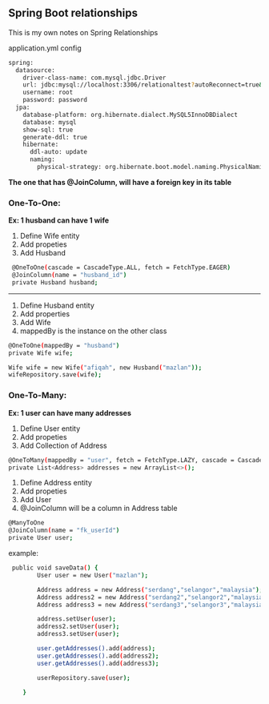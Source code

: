## Spring Boot relationships

This is my own notes on Spring Relationships

application.yml config
```bash
spring:
  datasource:
    driver-class-name: com.mysql.jdbc.Driver
    url: jdbc:mysql://localhost:3306/relationaltest?autoReconnect=true&useSSL=false
    username: root
    password: password
  jpa:
    database-platform: org.hibernate.dialect.MySQL5InnoDBDialect
    database: mysql
    show-sql: true
    generate-ddl: true
    hibernate:
      ddl-auto: update
      naming:
        physical-strategy: org.hibernate.boot.model.naming.PhysicalNamingStrategyStandardImpl


```
**The one that has @JoinColumn, will have a foreign key in its table**

### One-To-One:
**Ex: 1 husband can have 1 wife**

1. Define Wife entity
2. Add propeties
3. Add Husband 
```bash
 @OneToOne(cascade = CascadeType.ALL, fetch = FetchType.EAGER)
 @JoinColumn(name = "husband_id")
 private Husband husband;
```
---
1. Define Husband entity
2. Add properties
3. Add Wife
4. mappedBy is the instance on the other class
```bash
@OneToOne(mappedBy = "husband")
private Wife wife;
```

```bash
Wife wife = new Wife("afiqah", new Husband("mazlan"));
wifeRepository.save(wife);
```

### One-To-Many:
**Ex: 1 user can have many addresses**
1. Define User entity
2. Add propeties
3. Add Collection of Address 
```bash
@OneToMany(mappedBy = "user", fetch = FetchType.LAZY, cascade = CascadeType.ALL)
private List<Address> addresses = new ArrayList<>();
```

1. Define Address entity
2. Add propeties
3. Add User
4. @JoinColumn will be a column in Address table

```bash
@ManyToOne
@JoinColumn(name = "fk_userId")
private User user;
```

example:
```bash
 public void saveData() {
        User user = new User("mazlan");

        Address address = new Address("serdang","selangor","malaysia");
        Address address2 = new Address("serdang2","selangor2","malaysia2");
        Address address3 = new Address("serdang3","selangor3","malaysia3");

        address.setUser(user);
        address2.setUser(user);
        address3.setUser(user);

        user.getAddresses().add(address);
        user.getAddresses().add(address2);
        user.getAddresses().add(address3);

        userRepository.save(user);

    }
```
